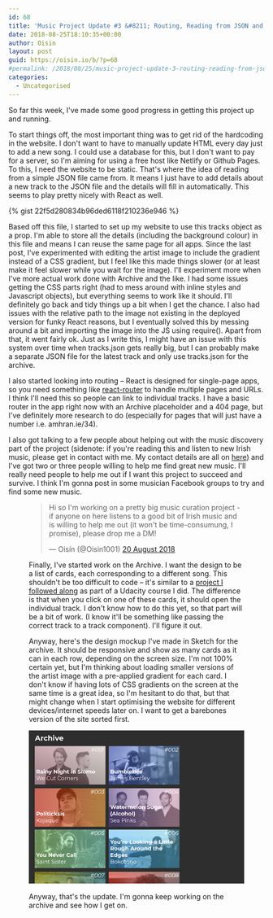 ```yaml
---
id: 68
title: 'Music Project Update #3 &#8211; Routing, Reading from JSON and Archive Design'
date: 2018-08-25T18:10:35+00:00
author: Oisin
layout: post
guid: https://oisin.io/b/?p=68
#permalink: /2018/08/25/music-project-update-3-routing-reading-from-json-and-archive-design/
categories:
  - Uncategorised
---
```

So far this week, I've made some good progress in getting this project up and running.

To start things off, the most important thing was to get rid of the hardcoding in the website. I don't want to have to manually update HTML every day just to add a new song. I could use a database for this, but I don't want to pay for a server, so I'm aiming for using a free host like Netlify or Github Pages. To this, I need the website to be static. That's where the idea of reading from a simple JSON file came from. It means I just have to add details about a new track to the JSON file and the details will fill in automatically. This seems to play pretty nicely with React as well.
<!--more-->
{% gist 22f5d280834b96ded6118f210236e946 %}

Based off this file, I started to set up my website to use this tracks object as a prop. I'm able to store all the details (including the background colour) in this file and means I can reuse the same page for all apps. Since the last post, I've experimented with editing the artist image to include the gradient instead of a CSS gradient, but I feel like this made things slower (or at least make it feel slower while you wait for the image). I'll experiment more when I've more actual work done with Archive and the like. I had some issues getting the CSS parts right (had to mess around with inline styles and Javascript objects), but everything seems to work like it should. I'll definitely go back and tidy things up a bit when I get the chance. I also had issues with the relative path to the image not existing in the deployed version for funky React reasons, but I eventually solved this by messing around a bit and importing the image into the JS using require(). Apart from that, it went fairly ok. Just as I write this, I might have an issue with this system over time when tracks.json gets really big, but I can probably make a separate JSON file for the latest track and only use tracks.json for the archive.

I also started looking into routing – React is designed for single-page apps, so you need something like [react-router](https://github.com/ReactTraining/react-router) to handle multiple pages and URLs. I think I'll need this so people can link to individual tracks. I have a basic router in the app right now with an Archive placeholder and a 404 page, but I've definitely more research to do (especially for pages that will just have a number i.e. amhran.ie/34).

I also got talking to a few people about helping out with the music discovery part of the project (sidenote: if you're reading this and listen to new Irish music, please get in contact with me. My contact details are all on [here](https://oisin.io)) and I've got two or three people willing to help me find great new music. I'll really need people to help me out if I want this project to succeed and survive. I think I'm gonna post in some musician Facebook groups to try and find some new music.<figure class="wp-block-embed-twitter wp-block-embed is-type-rich is-provider-twitter"> 

<blockquote class="twitter-tweet" data-lang="en-gb"><p lang="en" dir="ltr">Hi so I&#39;m working on a pretty big music curation project - if anyone on here listens to a good bit of Irish music and is willing to help me out (it won&#39;t be time-consumung, I promise), please drop me a DM!</p>&mdash; Oisín (@Oisin1001) <a href="https://twitter.com/Oisin1001/status/1031667582254960640?ref_src=twsrc%5Etfw">20 August 2018</a></blockquote>
<script async src="https://platform.twitter.com/widgets.js" charset="utf-8"></script>


Finally, I've started work on the Archive. I want the design to be a list of cards, each corresponding to a different song. This shouldn't be too difficult to code &#8211; it's similar to a [project I followed along](https://github.com/aneagoie/robofriends) as part of a Udacity course I did. The difference is that when you click on one of these cards, it should open the individual track. I don't know how to do this yet, so that part will be a bit of work. (I know it'll be something like passing the correct track to a track component). I'll figure it out.

Anyway, here's the design mockup I've made in Sketch for the archive. It should be responsive and show as many cards as it can in each row, depending on the screen size. I'm not 100% certain yet, but I'm thinking about loading smaller versions of the artist image with a pre-applied gradient for each card. I don't know if having lots of CSS gradients on the screen at the same time is a great idea, so I'm hesitant to do that, but that might change when I start optimising the website for different devices/internet speeds later on. I want to get a barebones version of the site sorted first.

![](/img/08/amhran-archive.png)

Anyway, that's the update. I'm gonna keep working on the archive and see how I get on.
